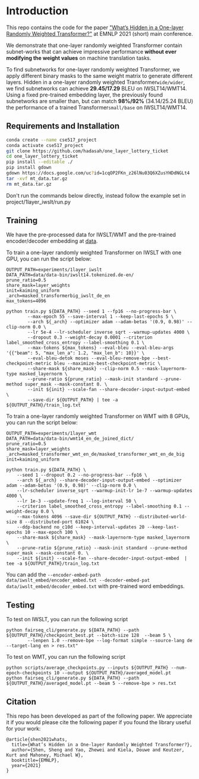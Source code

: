 # Introduction
This repo contains the code for the paper ["What’s Hidden in a One-layer Randomly Weighted Transformer?"](https://arxiv.org/pdf/2109.03939.pdf) at EMNLP 2021 (short) main conference. 

We demonstrate that one-layer randomly weighted Transformer contain subnet-works that can achieve impressive performance **without ever modifying the weight values**  on  machine  translation  tasks. 

To find subnetworks for one-layer randomly weighted Transformer, we apply different binary masks to the same weight matrix to generate different layers. Hidden in a one-layer randomly weighted Transformer`wide/wider`, we find subnetworks can achieve **29.45/17.29** BLEU on IWSLT14/WMT14.  Using a fixed pre-trained embedding  layer, the previously found subnetworks are smaller than, but can match **98%/92%** (34.14/25.24 BLEU) the performance of a trained Transformer`small/base` on IWSLT14/WMT14. 

## Requirements and Installation

``` bash
conda create --name cse517_project
conda activate cse517_project
git clone https://github.com/hadasah/one_layer_lottery_ticket
cd one_layer_lottery_ticket
pip install --editable ./
pip install gdown
gdown https://docs.google.com/uc?id=1cqOP2FKn_z26lNu03Q6XZusYHDdNGLt4
tar -xvf mt_data.tar.gz
rm mt_data.tar.gz
```

Don't run the commands below directly, instead follow the example set in project/1layer_iwslt/run.py

## Training 
We have the pre-processed data for IWSLT/WMT and the pre-trained encoder/decoder embedding at [data](https://drive.google.com/file/d/1cqOP2FKn_z26lNu03Q6XZusYHDdNGLt4/view?usp=sharing). 

To train a one-layer randomly weighted Transformer on IWSLT with one GPU, you can run the script below:
```
OUTPUT_PATH=experiments/1layer_iwslt
DATA_PATH=data/data-bin/iwslt14.tokenized.de-en/
prune_ratio=0.5
share_mask=layer_weights
init=kaiming_uniform
_arch=masked_transformerbig_iwslt_de_en
max_tokens=4096

python train.py ${DATA_PATH} --seed 1 --fp16 --no-progress-bar \
        --max-epoch 55 --save-interval 1 --keep-last-epochs 5 \
        --arch ${_arch} --optimizer adam --adam-betas '(0.9, 0.98)' --clip-norm 0.0 \
        --lr 5e-4 --lr-scheduler inverse_sqrt --warmup-updates 4000 \
        --dropout 0.3 --weight-decay 0.0001 --criterion label_smoothed_cross_entropy --label-smoothing 0.1 \
        --max-tokens ${max_tokens} --eval-bleu --eval-bleu-args '{{"beam": 5, "max_len_a": 1.2, "max_len_b": 10}}' \
        --eval-bleu-detok moses --eval-bleu-remove-bpe --best-checkpoint-metric bleu --maximize-best-checkpoint-metric \
        --share-mask ${share_mask} --clip-norm 0.5 --mask-layernorm-type masked_layernorm \
        --prune-ratio ${prune_ratio} --mask-init standard --prune-method super_mask --mask-constant 0. \
        --init ${init} --scale-fan --share-decoder-input-output-embed \
        --save-dir ${OUTPUT_PATH} | tee -a ${OUTPUT_PATH}/train_log.txt
```


To train a one-layer randomly weighted Transformer on WMT with 8 GPUs, you can run the script below:
```
OUTPUT_PATH=experiments/1layer_wmt
DATA_PATH=data/data-bin/wmt14_en_de_joined_dict/
prune_ratio=0.5
share_mask=layer_weights
_arch=masked_transformer_wmt_en_de/masked_transformer_wmt_en_de_big
init=kaiming_uniform

python train.py ${DATA_PATH} \
    --seed 1 --dropout 0.2 --no-progress-bar --fp16 \
    --arch ${_arch} --share-decoder-input-output-embed --optimizer adam --adam-betas '(0.9, 0.98)' --clip-norm 0.0 \
    --lr-scheduler inverse_sqrt --warmup-init-lr 1e-7 --warmup-updates 4000 \
    --lr 1e-3 --update-freq 1 --log-interval 50 \
    --criterion label_smoothed_cross_entropy --label-smoothing 0.1 --weight-decay 0.0 \
    --max-tokens 4096 --save-dir ${OUTPUT_PATH} --distributed-world-size 8 --distributed-port 61024 \
    --ddp-backend no_c10d --keep-interval-updates 20 --keep-last-epochs 10 --max-epoch 100 \
    --share-mask ${share_mask} --mask-layernorm-type masked_layernorm \
    --prune-ratio ${prune_ratio} --mask-init standard --prune-method super_mask --mask-constant 0. \
    --init ${init} --scale-fan --share-decoder-input-output-embed  | tee -a ${OUTPUT_PATH}/train_log.txt
```

You can add the ``--encoder-embed-path data/iwslt_embed/encoder_embed.txt --decoder-embed-pat data/iwslt_embed/decoder_embed.txt`` with pre-trained word embeddings. 

## Testing 
To test on IWSLT, you can run the following script
```
python fairseq_cli/generate.py ${DATA_PATH} --path ${OUTPUT_PATH}/checkpoint_best.pt --batch-size 128  --beam 5 \
        --lenpen 1.0 --remove-bpe --log-format simple --source-lang de --target-lang en > res.txt"
```
To test on WMT, you can run the following script
```
python scripts/average_checkpoints.py --inputs ${OUTPUT_PATH} --num-epoch-checkpoints 10 --output ${OUTPUT_PATH}/averaged_model.pt
python fairseq_cli/generate.py ${DATA_PATH} --path ${OUTPUT_PATH}/averaged_model.pt --beam 5 --remove-bpe > res.txt
```

## Citation
This repo has been developed as part of the following paper. We appreciate it if you would please cite the following paper if you found the library useful for your work:
```
@article{shen2021whats,
  title={What’s Hidden in a One-layer Randomly Weighted Transformer?},
  author={Shen, Sheng and Yao, Zhewei and Kiela, Douwe and Keutzer, Kurt and Mahoney, Michael W},
  booktitle={EMNLP},
  year={2021}
}
```
